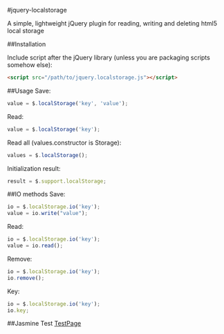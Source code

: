 #jquery-localstorage

A simple, lightweight jQuery plugin for reading, writing and deleting html5 local storage

##Installation

Include script after the jQuery library (unless you are packaging scripts somehow else):
```html
<script src="/path/to/jquery.localstorage.js"></script>
```
##Usage
Save:
```javascript
value = $.localStorage('key', 'value');
```
Read:
```javascript
value = $.localStorage('key');
```
Read all (values.constructor is Storage): 
```javascript
values = $.localStorage();
```
Initialization result: 
```javascript
result = $.support.localStorage;
```
##IO methods
Save:
```javascript
io = $.localStorage.io('key');
value = io.write("value");
```
Read:
```javascript
io = $.localStorage.io('key');
value = io.read();
```
Remove:
```javascript
io = $.localStorage.io('key');
io.remove();
```
Key:
```javascript
io = $.localStorage.io('key');
io.key;
```

##Jasmine Test
[TestPage](http://hosokawat.github.io/jquery-localstorage/test/jasmine.html)
